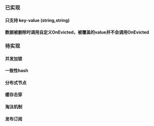### 已实现
#### 只支持 key-value (string,string)
#### 数据被删除时调用自定义OnEvicted，被覆盖的value并不会调用OnEvicted

### 待实现
#### 并发加锁
#### 一致性hash
#### 分布式节点
#### 缓存击穿
#### 淘汰机制
#### 发布订阅

